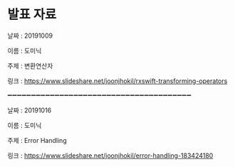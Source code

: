 # 발표 자료

날짜 : 20191009

이름 : 도미닉

주제 : 변환연산자

링크 : https://www.slideshare.net/joonjhokil/rxswift-transforming-operators

➖➖➖➖➖➖➖➖➖➖➖➖➖➖➖➖➖➖➖➖➖➖➖➖➖➖➖➖➖➖➖➖➖➖➖➖➖➖➖

날짜 : 20191016

이름 : 도미닉

주제 : Error Handling

링크 : https://www.slideshare.net/joonjhokil/error-handling-183424180
